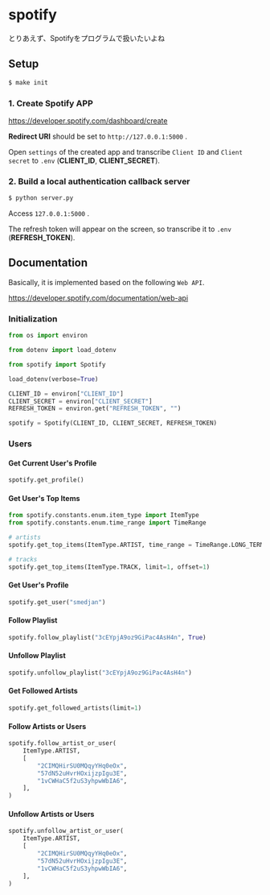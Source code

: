 # spotify

とりあえず、Spotifyをプログラムで扱いたいよね

## Setup

```bash
$ make init
```

### 1. Create Spotify APP

<https://developer.spotify.com/dashboard/create>

**Redirect URI** should be set to `http://127.0.0.1:5000` .

Open `settings` of the created app and transcribe `Client ID` and `Client secret` to `.env` (**CLIENT_ID**, **CLIENT_SECRET**).

### 2. Build a local authentication callback server

```bash
$ python server.py
```

Access `127.0.0.1:5000` .

The refresh token will appear on the screen, so transcribe it to `.env` (**REFRESH_TOKEN**).

## Documentation

Basically, it is implemented based on the following `Web API`.

<https://developer.spotify.com/documentation/web-api>

### Initialization

```python
from os import environ

from dotenv import load_dotenv

from spotify import Spotify

load_dotenv(verbose=True)

CLIENT_ID = environ["CLIENT_ID"]
CLIENT_SECRET = environ["CLIENT_SECRET"]
REFRESH_TOKEN = environ.get("REFRESH_TOKEN", "")

spotify = Spotify(CLIENT_ID, CLIENT_SECRET, REFRESH_TOKEN)
```

### Users

#### Get Current User's Profile

```python
spotify.get_profile()
```

#### Get User's Top Items

```python
from spotify.constants.enum.item_type import ItemType
from spotify.constants.enum.time_range import TimeRange

# artists
spotify.get_top_items(ItemType.ARTIST, time_range = TimeRange.LONG_TERM, limit=1)

# tracks
spotify.get_top_items(ItemType.TRACK, limit=1, offset=1)
```

#### Get User's Profile

```python
spotify.get_user("smedjan")
```

#### Follow Playlist

```python
spotify.follow_playlist("3cEYpjA9oz9GiPac4AsH4n", True)
```

#### Unfollow Playlist

```python
spotify.unfollow_playlist("3cEYpjA9oz9GiPac4AsH4n")
```

#### Get Followed Artists

```python
spotify.get_followed_artists(limit=1)
```

#### Follow Artists or Users

```python
spotify.follow_artist_or_user(
    ItemType.ARTIST,
    [
        "2CIMQHirSU0MQqyYHq0eOx",
        "57dN52uHvrHOxijzpIgu3E",
        "1vCWHaC5f2uS3yhpwWbIA6",
    ],
)
```

#### Unfollow Artists or Users

```python
spotify.unfollow_artist_or_user(
    ItemType.ARTIST,
    [
        "2CIMQHirSU0MQqyYHq0eOx",
        "57dN52uHvrHOxijzpIgu3E",
        "1vCWHaC5f2uS3yhpwWbIA6",
    ],
)
```

